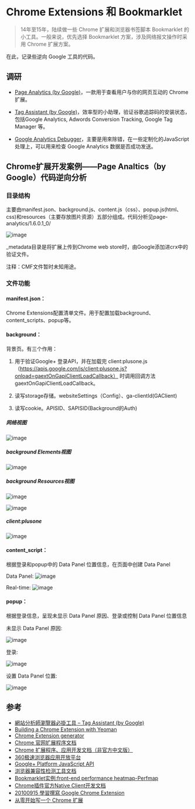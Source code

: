 Chrome Extensions 和 Bookmarklet
==========================

> 14年至15年，陆续做一些 Chrome 扩展和浏览器书签脚本 Bookmarklet 的小工具。一般来说，优先选择 Bookmarklet 方案，涉及网络报文操作时采用 Chrome 扩展方案。

在此，记录些逆向 Google 工具的代码。

调研
---------------

- [Page Analytics (by Google)](https://chrome.google.com/webstore/detail/page-analytics-by-google/fnbdnhhicmebfgdgglcdacdapkcihcoh?hl=en)，一款用于查看用户与你的网页互动的 Chrome 扩展。

- [Tag Assistant (by Google)](https://chrome.google.com/webstore/detail/tag-assistant-by-google/kejbdjndbnbjgmefkgdddjlbokphdefk?utm_source=chrome-ntp-icon)，效率型的小助理，验证谷歌追踪码的安装状态，包括Google Analytics, Adwords Conversion Tracking, Google Tag Manager 等。

- [Google Analytics Debugger](https://chrome.google.com/webstore/detail/google-analytics-debugger/jnkmfdileelhofjcijamephohjechhna?utm_source=chrome-ntp-icon)，主要是用來除错，在一些定制化的JavaScript处理上，可以用来检查 Google Analytics 数据是否成功发送。



Chrome扩展开发案例——Page Analtics（by Google）代码逆向分析
---------------

### 目录结构

主要由manifest.json、background.js、content.js（css）、popup.js(html、css)和resources（主要存放图片资源）五部分组成。代码分析见page-analytics/1.6.0.1_0/

![image](./res/dir.png) 

_metadata目录是将扩展上传到Chrome web store时，由Google添加进crx中的验证文件。

注释：CMF文件暂时未知用途。

### 文件功能

#### manifest.json：
Chrome Extensions配置清单文件。用于配置加载background、content_scripts、popup等。

#### background：
背景页。有三个作用：

1. 用于验证Google+ 登录API，并在加载完 client:plusone.js（https://apis.google.com/js/client:plusone.js?onload=gaextOnGapiClientLoadCallback） 时调用回调方法 gaextOnGapiClientLoadCallback。

2. 读写storage存储。websiteSettings（Config）、ga-clientId(GAClient)

3. 读写cookie。APISID、SAPISID(Background的Auth)

##### 网络视图

![image](./res/network-_generated_background_page.png) 

##### background Elements视图

![image](./res/elements-_generated_background_page.png) 

##### background Resources视图

![image](./res/resources-_generated_background_page1.png) 

![image](./res/resources-_generated_background_page2.png) 

##### client:plusone 

![image]() 

#### content_script：
根据登录和popup中的 Data Panel 位置信息，在页面中创建 Data Panel

Data Panel:
![image](./res/iyp_spacer_top.png) 

Real-time:
![image](./res/iyp_toolbar.png) 

#### popup：
根据登录信息，呈现未显示 Data Panel 原因、登录或控制 Data Panel 位置信息

未显示 Data Panel 原因:

![image](./res/reason.png) 

登录:

![image](./res/signin.png) 

设置 Data Panel 位置:

![image](./res/set-position.png) 


参考
---------------

- [網站分析師瀏覽器必掛工具 – Tag Assistant (by Google)](http://blog.wis.com.tw/2013/fay/tag-assistant-by-google/) 
- [Building a Chrome Extension with Yeoman](http://www.alolo.co/blog/2013/10/30/building-a-chrome-extension-with-yeoman)
- [Chrome Extension generator](https://github.com/yeoman/generator-chrome-extension)
- [Chrome 官网扩展程序文档](https://developer.chrome.com/extensions/extension)
- [Chrome 扩展程序、应用开发文档（非官方中文版）](https://code.google.com/p/crxdoczh/)
- [360极速浏览器应用开放平台](http://open.chrome.360.cn/extension_dev/overview.html)
- [Google+ Platform JavaScript API](https://developers.google.com/+/web/api/javascript?hl=zh-cn)
- [浏览器兼容性检测工具文档](https://github.com/TingGe/compatibility-detector/blob/master/README.md)
- [Bookmarklet实例:front-end performance heatmap-Perfmap](https://github.com/TingGe/perfmap)
- [Chrome插件官方Native Client开发文档](https://developer.chrome.com/native-client) 
- [20100915 學習撰寫 Google Chrome Extension](http://www.slideshare.net/lis186/20100915-google-chrome-extension)
- [从零开始写一个 Chrome 扩展](https://segmentfault.com/a/1190000005896962)

